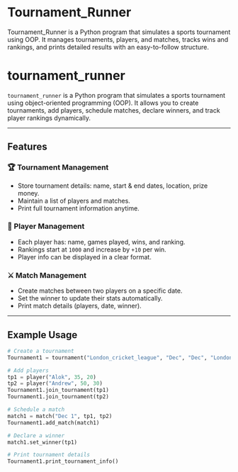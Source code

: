 # Tournament_Runner
Tournament_Runner is a Python program that simulates a sports tournament using OOP. It manages tournaments, players, and matches, tracks wins and rankings, and prints detailed results with an easy-to-follow structure.

# tournament_runner  

`tournament_runner` is a Python program that simulates a sports tournament using object-oriented programming (OOP). It allows you to create tournaments, add players, schedule matches, declare winners, and track player rankings dynamically.  

---

## Features  

### 🏆 Tournament Management  
- Store tournament details: name, start & end dates, location, prize money.  
- Maintain a list of players and matches.  
- Print full tournament information anytime.  

### 👤 Player Management  
- Each player has: name, games played, wins, and ranking.  
- Rankings start at `1000` and increase by `+10` per win.  
- Player info can be displayed in a clear format.  

### ⚔️ Match Management  
- Create matches between two players on a specific date.  
- Set the winner to update their stats automatically.  
- Print match details (players, date, winner).  

---

## Example Usage  

```python
# Create a tournament
Tournament1 = tournament("London_cricket_league", "Dec", "Dec", "London", 1000000)

# Add players
tp1 = player("Alok", 35, 20)
tp2 = player("Andrew", 50, 30)
Tournament1.join_tournament(tp1)
Tournament1.join_tournament(tp2)

# Schedule a match
match1 = match("Dec 1", tp1, tp2)
Tournament1.add_match(match1)

# Declare a winner
match1.set_winner(tp1)

# Print tournament details
Tournament1.print_tournament_info()
